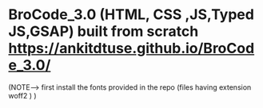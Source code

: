 # BroCode_3.0 (HTML, CSS ,JS,Typed JS,GSAP) built from scratch https://ankitdtuse.github.io/BroCode_3.0/
(NOTE--> first install the fonts provided in the repo (files having extension woff2 ) )
